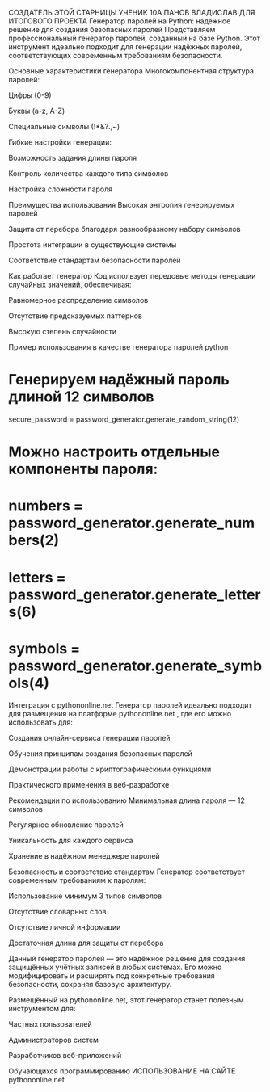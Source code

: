 
СОЗДАТЕЛЬ ЭТОЙ СТАРНИЦЫ УЧЕНИК 10А ПАНОВ ВЛАДИСЛАВ ДЛЯ ИТОГОВОГО ПРОЕКТА
Генератор паролей на Python: надёжное решение для создания безопасных паролей
Представляем профессиональный генератор паролей, созданный на базе Python. Этот инструмент идеально подходит для генерации надёжных паролей, соответствующих современным требованиям безопасности.

Основные характеристики генератора
Многокомпонентная структура паролей:

Цифры (0-9)

Буквы (a-z, A-Z)

Специальные символы (!*&?.,~)

Гибкие настройки генерации:

Возможность задания длины пароля

Контроль количества каждого типа символов

Настройка сложности пароля

Преимущества использования
Высокая энтропия генерируемых паролей

Защита от перебора благодаря разнообразному набору символов

Простота интеграции в существующие системы

Соответствие стандартам безопасности паролей

Как работает генератор
Код использует передовые методы генерации случайных значений, обеспечивая:

Равномерное распределение символов

Отсутствие предсказуемых паттернов

Высокую степень случайности

Пример использования в качестве генератора паролей
python

# Генерируем надёжный пароль длиной 12 символов
secure_password = password_generator.generate_random_string(12)

# Можно настроить отдельные компоненты пароля:
# numbers = password_generator.generate_numbers(2)
# letters = password_generator.generate_letters(6)
# symbols = password_generator.generate_symbols(4)
Интеграция с pythononline.net
Генератор паролей идеально подходит для размещения на платформе pythononline.net , где его можно использовать для:

Создания онлайн-сервиса генерации паролей

Обучения принципам создания безопасных паролей

Демонстрации работы с криптографическими функциями

Практического применения в веб-разработке

Рекомендации по использованию
Минимальная длина пароля — 12 символов

Регулярное обновление паролей

Уникальность для каждого сервиса

Хранение в надёжном менеджере паролей

Безопасность и соответствие стандартам
Генератор соответствует современным требованиям к паролям:

Использование минимум 3 типов символов

Отсутствие словарных слов

Отсутствие личной информации

Достаточная длина для защиты от перебора

Данный генератор паролей — это надёжное решение для создания защищённых учётных записей в любых системах. Его можно модифицировать и расширять под конкретные требования безопасности, сохраняя базовую архитектуру.

Размещённый на pythononline.net, этот генератор станет полезным инструментом для:

Частных пользователей

Администраторов систем

Разработчиков веб-приложений

Обучающихся программированию
ИСПОЛЬЗОВАНИЕ НА САЙТЕ pythononline.net
